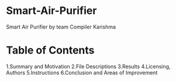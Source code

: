 # Smart-Air-Purifier
Smart Air Purifier by team Compiler Karishma
# Table of Contents
1.Summary and Motivation
2.File Descriptions
3.Results
4.Licensing, Authors
5.Instructions
6.Conclusion and Areas of Improvement
